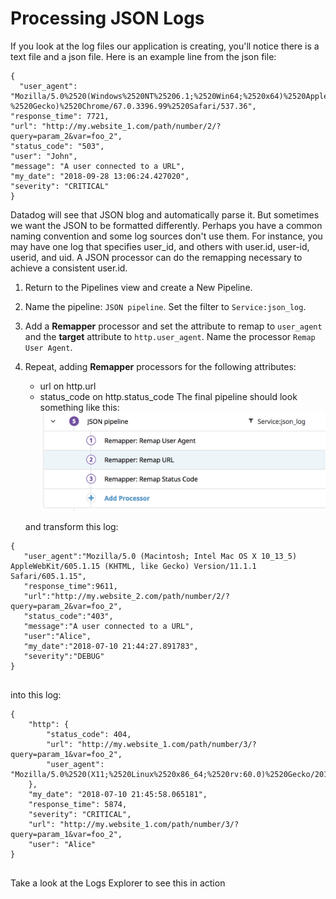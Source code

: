 # Processing JSON Logs

If you look at the log files our application is creating, you'll notice there is a text file and a json file. Here is an example line from the json file:

<pre><code>{
  "user_agent": "Mozilla/5.0%2520(Windows%2520NT%25206.1;%2520Win64;%2520x64)%2520AppleWebKit/537.36%2520(KHTML,%2520like
%2520Gecko)%2520Chrome/67.0.3396.99%2520Safari/537.36", 
"response_time": 7721, 
"url": "http://my.website_1.com/path/number/2/?query=param_2&var=foo_2", 
"status_code": "503", 
"user": "John", 
"message": "A user connected to a URL", 
"my_date": "2018-09-28 13:06:24.427020", 
"severity": "CRITICAL"
}
</code></pre>

Datadog will see that JSON blog and automatically parse it. But sometimes we want the JSON to be formatted differently. Perhaps you have a common naming convention and some log sources don't use them. For instance, you may have one log that specifies user_id, and others with user.id, user-id, userid, and uid.  A JSON processor can do the remapping necessary to achieve a consistent user.id.

1. Return to the Pipelines view and create a New Pipeline.
2. Name the pipeline: `JSON pipeline`. Set the filter to `Service:json_log`.
3. Add a **Remapper** processor and set the attribute to remap to `user_agent` and the **target** attribute to `http.user_agent`. Name the processor `Remap User Agent`.
4. Repeat, adding **Remapper** processors for the following attributes:

   * url on http.url
   * status_code on http.status_code
   The final pipeline should look something like this:
   ![Final pipeline](gofurther/assets/jsonlogfinalpipeline.png)

   and transform this log:


  <pre><code>{  
   "user_agent":"Mozilla/5.0 (Macintosh; Intel Mac OS X 10_13_5) AppleWebKit/605.1.15 (KHTML, like Gecko) Version/11.1.1 Safari/605.1.15",
   "response_time":9611,
   "url":"http://my.website_2.com/path/number/2/?query=param_2&var=foo_2",
   "status_code":"403",
   "message":"A user connected to a URL",
   "user":"Alice",
   "my_date":"2018-07-10 21:44:27.891783",
   "severity":"DEBUG"
}
  </code></pre>

   into this log:


  <pre><code>{
    "http": {
        "status_code": 404,
        "url": "http://my.website_1.com/path/number/3/?query=param_1&var=foo_2",
        "user_agent": "Mozilla/5.0%2520(X11;%2520Linux%2520x86_64;%2520rv:60.0)%2520Gecko/20100101%2520Firefox/60.0",
    },
    "my_date": "2018-07-10 21:45:58.065181",
    "response_time": 5874,
    "severity": "CRITICAL",
    "url": "http://my.website_1.com/path/number/3/?query=param_1&var=foo_2",
    "user": "Alice"
}
  </code></pre>


Take a look at the Logs Explorer to see this in action
